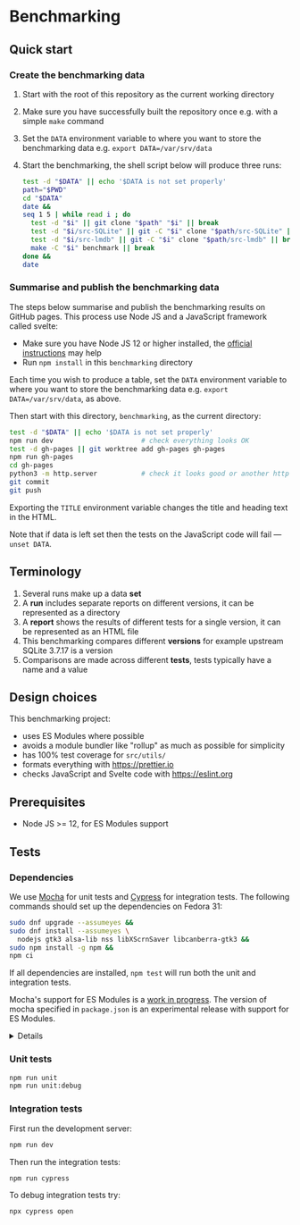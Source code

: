 # Benchmarking

## Quick start

### Create the benchmarking data

1. Start with the root of this repository as the current working directory
2. Make sure you have successfully built the repository once e.g. with a simple
   `make` command
3. Set the `DATA` environment variable to where you want to store the
   benchmarking data e.g. `export DATA=/var/srv/data`
4. Start the benchmarking, the shell script below will produce three runs:

   ```sh
   test -d "$DATA" || echo '$DATA is not set properly'
   path="$PWD"
   cd "$DATA"
   date &&
   seq 1 5 | while read i ; do
     test -d "$i" || git clone "$path" "$i" || break
     test -d "$i/src-SQLite" || git -C "$i" clone "$path/src-SQLite" || break
     test -d "$i/src-lmdb" || git -C "$i" clone "$path/src-lmdb" || break
     make -C "$i" benchmark || break
   done &&
   date
   ```

### Summarise and publish the benchmarking data

The steps below summarise and publish the benchmarking results on GitHub pages.
This process use Node JS and a JavaScript framework called svelte:

- Make sure you have Node JS 12 or higher installed, the [official instructions]
  may help
- Run `npm install` in this `benchmarking` directory

Each time you wish to produce a table, set the `DATA` environment variable to
where you want to store the benchmarking data e.g. `export DATA=/var/srv/data`,
as above.

Then start with this directory, `benchmarking`, as the current directory:

```sh
test -d "$DATA" || echo '$DATA is not set properly'
npm run dev                      # check everything looks OK
test -d gh-pages || git worktree add gh-pages gh-pages
npm run gh-pages
cd gh-pages
python3 -m http.server           # check it looks good or another http server
git commit
git push
```

Exporting the `TITLE` environment variable changes the title and heading text in
the HTML.

Note that if data is left set then the tests on the JavaScript code will fail —
`unset DATA`.

[official instructions]: https://nodejs.org/en/download/package-manager

## Terminology

1. Several runs make up a data **set**
2. A **run** includes separate reports on different versions, it can be
   represented as a directory
3. A **report** shows the results of different tests for a single version, it
   can be represented as an HTML file
4. This benchmarking compares different **versions** for example upstream SQLite
   3.7.17 is a version
5. Comparisons are made across different **tests**, tests typically have a name
   and a value

## Design choices

This benchmarking project:

- uses ES Modules where possible
- avoids a module bundler like "rollup" as much as possible for simplicity
- has 100% test coverage for `src/utils/`
- formats everything with https://prettier.io
- checks JavaScript and Svelte code with https://eslint.org

## Prerequisites

- Node JS >= 12, for ES Modules support

## Tests

### Dependencies

We use [Mocha](https://mochajs.org) for unit tests and
[Cypress](https://cypress.io) for integration tests. The following commands
should set up the dependencies on Fedora 31:

```sh
sudo dnf upgrade --assumeyes &&
sudo dnf install --assumeyes \
  nodejs gtk3 alsa-lib nss libXScrnSaver libcanberra-gtk3 &&
sudo npm install -g npm &&
npm ci
```

If all dependencies are installed, `npm test` will run both the unit and
integration tests.

Mocha's support for ES Modules is a
[work in progress](https://github.com/mochajs/mocha/pull/4038). The version of
mocha specified in `package.json` is an experimental release with support for ES
Modules.

<details>

These instructions were tested in a
[toolbox](https://github.com/containers/toolbox):

```sh
toolbox create --release 31 &&
toolbox enter --release 31
```

It is necessary to set configure the display as an environment variable:

```sh
export DISPLAY=":0"
```

If you forget to configure the display, you will receive an errors starting
with:

```
Your system is missing the dependency: Xvfb
```

These instructions were tested with:

```sh
$ node --version
v12.15.0
$ npm --version
6.13.4
```

</details>

### Unit tests

```sh
npm run unit
npm run unit:debug
```

### Integration tests

First run the development server:

```sh
npm run dev
```

Then run the integration tests:

```sh
npm run cypress
```

To debug integration tests try:

```sh
npx cypress open
```
